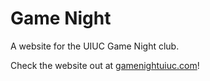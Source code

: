 # Game Night
A website for the UIUC Game Night club.

Check the website out at <a href="http://www.gamenightuiuc.com" target="_blank">gamenightuiuc.com</a>!
